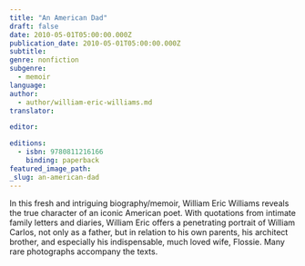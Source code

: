 ```yaml
---
title: "An American Dad"
draft: false
date: 2010-05-01T05:00:00.000Z
publication_date: 2010-05-01T05:00:00.000Z
subtitle:
genre: nonfiction
subgenre:
  - memoir
language:
author:
  - author/william-eric-williams.md
translator:

editor:

editions:
  - isbn: 9780811216166
    binding: paperback
featured_image_path:
_slug: an-american-dad
---
```


In this fresh and intriguing biography/memoir, William Eric Williams reveals the true character of an iconic American poet. With quotations from intimate family letters and diaries, William Eric offers a penetrating portrait of William Carlos, not only as a father, but in relation to his own parents, his architect brother, and especially his indispensable, much loved wife, Flossie. Many rare photographs accompany the texts.

